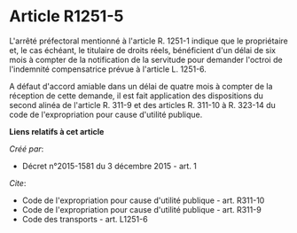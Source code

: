 # Article R1251-5

L'arrêté préfectoral mentionné à l'article R. 1251-1 indique que le propriétaire et, le cas échéant, le titulaire de droits
réels, bénéficient d'un délai de six mois à compter de la notification de la servitude pour demander l'octroi de l'indemnité
compensatrice prévue à l'article L. 1251-6. 

A défaut d'accord amiable dans un délai de quatre mois à compter de la réception de cette demande, il est fait application
des dispositions du second alinéa de l'article  R. 311-9  et des articles  R. 311-10 à R. 323-14  du code de l'expropriation
pour cause d'utilité publique.

**Liens relatifs à cet article**

_Créé par_:

  - Décret n°2015-1581 du 3 décembre 2015 - art. 1

_Cite_:

  - Code de l'expropriation pour cause d'utilité publique - art. R311-10
  - Code de l'expropriation pour cause d'utilité publique - art. R311-9
  - Code des transports - art. L1251-6
